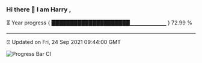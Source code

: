### Hi there 👋 I am Harry , 

⏳ Year progress { █████████████████████▁▁▁▁▁▁▁▁▁ } 72.99 %

---

⏰ Updated on Fri, 24 Sep 2021 09:44:00 GMT

![Progress Bar CI](https://github.com/duykhang68/duykhang68/workflows/Progress%20Bar%20CI/badge.svg)
